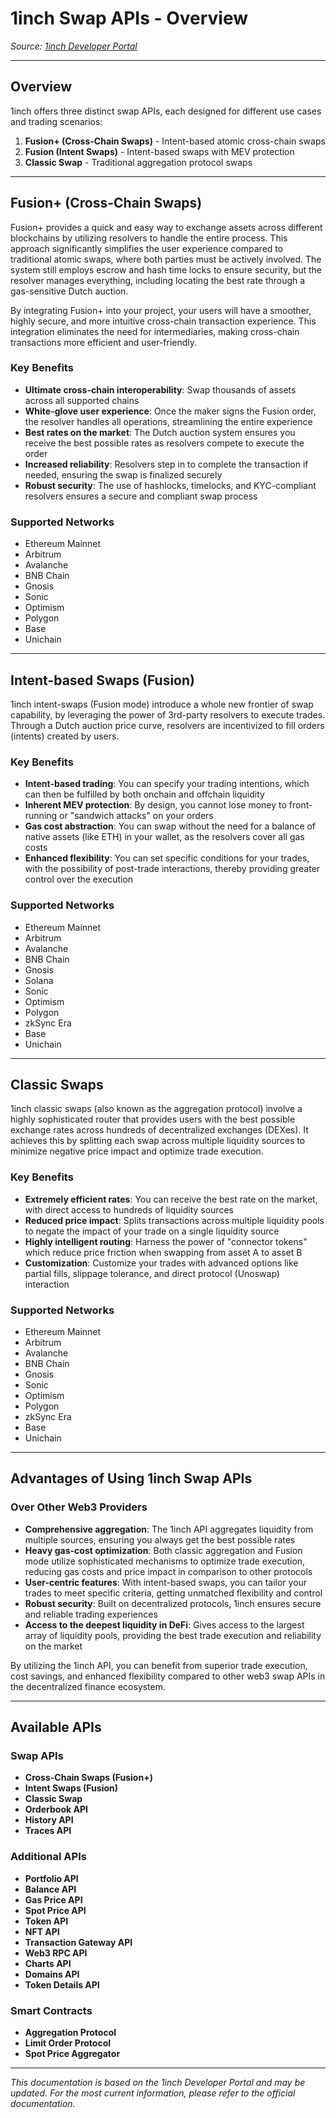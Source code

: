# 1inch Swap APIs - Overview

_Source: [1inch Developer Portal](https://portal.1inch.dev/documentation/apis/swap/introduction)_

---

## Overview

1inch offers three distinct swap APIs, each designed for different use cases and trading scenarios:

1. **Fusion+ (Cross-Chain Swaps)** - Intent-based atomic cross-chain swaps
2. **Fusion (Intent Swaps)** - Intent-based swaps with MEV protection
3. **Classic Swap** - Traditional aggregation protocol swaps

---

## Fusion+ (Cross-Chain Swaps)

Fusion+ provides a quick and easy way to exchange assets across different blockchains by utilizing resolvers to handle the entire process. This approach significantly simplifies the user experience compared to traditional atomic swaps, where both parties must be actively involved. The system still employs escrow and hash time locks to ensure security, but the resolver manages everything, including locating the best rate through a gas-sensitive Dutch auction.

By integrating Fusion+ into your project, your users will have a smoother, highly secure, and more intuitive cross-chain transaction experience. This integration eliminates the need for intermediaries, making cross-chain transactions more efficient and user-friendly.

### Key Benefits

- **Ultimate cross-chain interoperability**: Swap thousands of assets across all supported chains
- **White-glove user experience**: Once the maker signs the Fusion order, the resolver handles all operations, streamlining the entire experience
- **Best rates on the market**: The Dutch auction system ensures you receive the best possible rates as resolvers compete to execute the order
- **Increased reliability**: Resolvers step in to complete the transaction if needed, ensuring the swap is finalized securely
- **Robust security**: The use of hashlocks, timelocks, and KYC-compliant resolvers ensures a secure and compliant swap process

### Supported Networks

- Ethereum Mainnet
- Arbitrum
- Avalanche
- BNB Chain
- Gnosis
- Sonic
- Optimism
- Polygon
- Base
- Unichain

---

## Intent-based Swaps (Fusion)

1inch intent-swaps (Fusion mode) introduce a whole new frontier of swap capability, by leveraging the power of 3rd-party resolvers to execute trades. Through a Dutch auction price curve, resolvers are incentivized to fill orders (intents) created by users.

### Key Benefits

- **Intent-based trading**: You can specify your trading intentions, which can then be fulfilled by both onchain and offchain liquidity
- **Inherent MEV protection**: By design, you cannot lose money to front-running or "sandwich attacks" on your orders
- **Gas cost abstraction**: You can swap without the need for a balance of native assets (like ETH) in your wallet, as the resolvers cover all gas costs
- **Enhanced flexibility**: You can set specific conditions for your trades, with the possibility of post-trade interactions, thereby providing greater control over the execution

### Supported Networks

- Ethereum Mainnet
- Arbitrum
- Avalanche
- BNB Chain
- Gnosis
- Solana
- Sonic
- Optimism
- Polygon
- zkSync Era
- Base
- Unichain

---

## Classic Swaps

1inch classic swaps (also known as the aggregation protocol) involve a highly sophisticated router that provides users with the best possible exchange rates across hundreds of decentralized exchanges (DEXes). It achieves this by splitting each swap across multiple liquidity sources to minimize negative price impact and optimize trade execution.

### Key Benefits

- **Extremely efficient rates**: You can receive the best rate on the market, with direct access to hundreds of liquidity sources
- **Reduced price impact**: Splits transactions across multiple liquidity pools to negate the impact of your trade on a single liquidity source
- **Highly intelligent routing**: Harness the power of "connector tokens" which reduce price friction when swapping from asset A to asset B
- **Customization**: Customize your trades with advanced options like partial fills, slippage tolerance, and direct protocol (Unoswap) interaction

### Supported Networks

- Ethereum Mainnet
- Arbitrum
- Avalanche
- BNB Chain
- Gnosis
- Sonic
- Optimism
- Polygon
- zkSync Era
- Base
- Unichain

---

## Advantages of Using 1inch Swap APIs

### Over Other Web3 Providers

- **Comprehensive aggregation**: The 1inch API aggregates liquidity from multiple sources, ensuring you always get the best possible rates
- **Heavy gas-cost optimization**: Both classic aggregation and Fusion mode utilize sophisticated mechanisms to optimize trade execution, reducing gas costs and price impact in comparison to other protocols
- **User-centric features**: With intent-based swaps, you can tailor your trades to meet specific criteria, getting unmatched flexibility and control
- **Robust security**: Built on decentralized protocols, 1inch ensures secure and reliable trading experiences
- **Access to the deepest liquidity in DeFi**: Gives access to the largest array of liquidity pools, providing the best trade execution and reliability on the market

By utilizing the 1inch API, you can benefit from superior trade execution, cost savings, and enhanced flexibility compared to other web3 swap APIs in the decentralized finance ecosystem.

---

## Available APIs

### Swap APIs

- **Cross-Chain Swaps (Fusion+)**
- **Intent Swaps (Fusion)**
- **Classic Swap**
- **Orderbook API**
- **History API**
- **Traces API**

### Additional APIs

- **Portfolio API**
- **Balance API**
- **Gas Price API**
- **Spot Price API**
- **Token API**
- **NFT API**
- **Transaction Gateway API**
- **Web3 RPC API**
- **Charts API**
- **Domains API**
- **Token Details API**

### Smart Contracts

- **Aggregation Protocol**
- **Limit Order Protocol**
- **Spot Price Aggregator**

---

_This documentation is based on the 1inch Developer Portal and may be updated. For the most current information, please refer to the official documentation._
